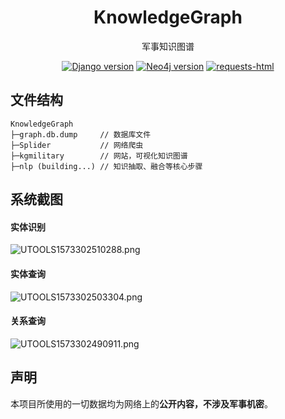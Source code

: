 <h1 align="center">
KnowledgeGraph
</h1>

<div align="center">

  军事知识图谱

  [![Django version](https://img.shields.io/badge/Django-v2.2.6-blue)](https://www.djangoproject.com/)
  [![Neo4j version](https://img.shields.io/badge/neo4j-v3.5.5-blue)](https://neo4j.com/)
  [![requests-html](https://img.shields.io/badge/requests--html-v0.10.0-blue)](https://github.com/psf/requests-html)

</div>

## 文件结构

```
KnowledgeGraph
├─graph.db.dump     // 数据库文件
├─Splider           // 网络爬虫
├─kgmilitary        // 网站，可视化知识图谱
├─nlp (building...) // 知识抽取、融合等核心步骤
```

## 系统截图

#### 实体识别
![UTOOLS1573302510288.png](https://echo-picture.oss-cn-beijing.aliyuncs.com/UTOOLS1573302510288.png)

#### 实体查询
![UTOOLS1573302503304.png](https://echo-picture.oss-cn-beijing.aliyuncs.com/UTOOLS1573302503304.png)

#### 关系查询
![UTOOLS1573302490911.png](https://echo-picture.oss-cn-beijing.aliyuncs.com/UTOOLS1573302490911.png)


## 声明
本项目所使用的一切数据均为网络上的**公开内容，不涉及军事机密**。

